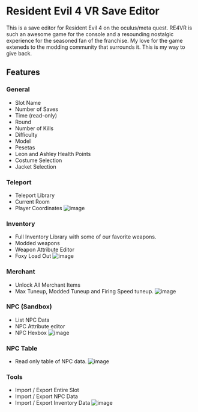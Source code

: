 # Resident Evil 4 VR Save Editor

This is a save editor for Resident Evil 4 on the oculus/meta quest.  RE4VR is such an awesome game for the console and a resounding nostalgic experience for
the seasoned fan of the franchise.  My love for the game exteneds to the modding community that surrounds it. This is my way to give back.


## Features

### General
* Slot Name
* Number of Saves
* Time (read-only)
* Round
* Number of Kills
* Difficulty
* Model
* Pesetas
* Leon and Ashley Health Points
* Costume Selection
* Jacket Selection

### Teleport
* Teleport Library 
* Current Room
* Player Coordinates
![image](https://user-images.githubusercontent.com/84164428/232649338-70e5d18d-29d2-4f7a-8671-8bde9650d319.png)

### Inventory
* Full Inventory Library with some of our favorite weapons.
* Modded weapons
* Weapon Attribute Editor
* Foxy Load Out
![image](https://user-images.githubusercontent.com/84164428/232649705-e137a553-7b9c-4272-a5aa-6a3945a264e3.png)

### Merchant
* Unlock All Merchant Items
* Max Tuneup, Modded Tuneup and Firing Speed tuneup.
![image](https://user-images.githubusercontent.com/84164428/232649743-5f3baee7-58f8-4e47-b199-e39e590a7dd4.png)

### NPC (Sandbox)
* List NPC Data
* NPC Attribute editor
* NPC Hexbox
![image](https://user-images.githubusercontent.com/84164428/232649782-c7695629-67e3-4913-8b78-ab7d4ef300ac.png)


### NPC Table
* Read only table of NPC data.
![image](https://user-images.githubusercontent.com/84164428/232649802-6b2bb167-f6eb-492e-9fe3-7fd86290bcfd.png)


### Tools
* Import / Export Entire Slot
* Import / Export NPC Data
* Import / Export Inventory Data
![image](https://user-images.githubusercontent.com/84164428/232649824-7cbf0545-9232-4b6c-a08b-111a26c39049.png)


